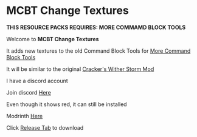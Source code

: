 # MCBT Change Textures
**THIS RESOURCE PACKS REQUIRES: MORE COMMAMD BLOCK TOOLS**

Welcome to **MCBT Change Textures**

It adds new textures to the old Command Block Tools for [More Command Block Tools](https://legacy.curseforge.com/minecraft/mc-mods/more-command-block-tools)

It will be similar to the original [Cracker's Wither Storm Mod](https://legacy.curseforge.com/minecraft/mc-mods/crackers-wither-storm-mod)

I have a discord account

Join discord [Here](https://discord.gg/5BWTwGf8Rt)

Even though it shows red, it can still be installed

Modrinth [Here](https://modrinth.com/resourcepack/mcbt-change-textures)

Click [Release Tab](https://github.com/SuperHero2010/MCBT-Change-Textures/releases) to download
